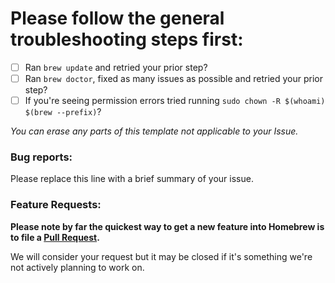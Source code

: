 # Please follow the general troubleshooting steps first:

- [ ] Ran `brew update` and retried your prior step?
- [ ] Ran `brew doctor`, fixed as many issues as possible and retried your prior step?
- [ ] If you're seeing permission errors tried running `sudo chown -R $(whoami) $(brew --prefix)`?

_You can erase any parts of this template not applicable to your Issue._

### Bug reports:

Please replace this line with a brief summary of your issue.

### Feature Requests:

**Please note by far the quickest way to get a new feature into Homebrew is to file a [Pull Request](https://github.com/Homebrew/brew/blob/master/.github/CONTRIBUTING.md).**

We will consider your request but it may be closed if it's something we're not actively planning to work on.
